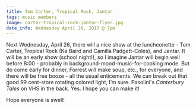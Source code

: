 ```yaml
---
title: Tom Carter, Tropical Rock, Jantar
tags: music members
image: carter-tropical-rock-jantar-flyer.jpg
date_info: Wednesday April 26, 2017 @ 7pm
---
```


Next Wednesday, April 26, there will a nice show at the luncheonette - Tom
Carter, Tropical Rock (Ka Baird and Camilla Padgett-Coles), and Jantar. It
will be an early show (school night!), so I imagine Jantar will begin well
before 8:00 - probably in background-mood-music-for-cooking mode. But do come
early for dinner, Forrest will make soup, etc., for everyone, and there will
be free booze - all the usual enticements. We can break out that good 99
cent-store rotating colored light, I’m sure. Pasolini's _Canterbury Tales_ on
VHS in the back. Yes. I hope you can make it!

Hope everyone is swell!
